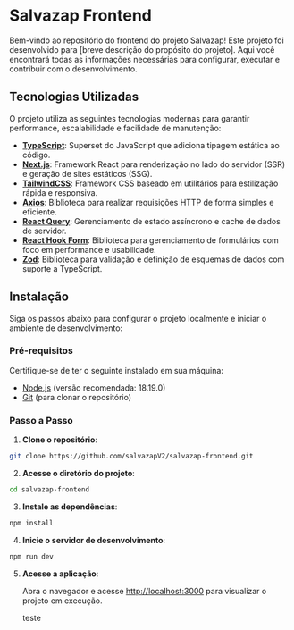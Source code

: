 # Salvazap Frontend

Bem-vindo ao repositório do frontend do projeto Salvazap! Este projeto foi desenvolvido para [breve descrição do propósito do projeto]. Aqui você encontrará todas as informações necessárias para configurar, executar e contribuir com o desenvolvimento.

## Tecnologias Utilizadas

O projeto utiliza as seguintes tecnologias modernas para garantir performance, escalabilidade e facilidade de manutenção:

- **[TypeScript](https://www.typescriptlang.org/)**: Superset do JavaScript que adiciona tipagem estática ao código.
- **[Next.js](https://nextjs.org/)**: Framework React para renderização no lado do servidor (SSR) e geração de sites estáticos (SSG).
- **[TailwindCSS](https://tailwindcss.com/)**: Framework CSS baseado em utilitários para estilização rápida e responsiva.
- **[Axios](https://axios-http.com/)**: Biblioteca para realizar requisições HTTP de forma simples e eficiente.
- **[React Query](https://tanstack.com/query/v4)**: Gerenciamento de estado assíncrono e cache de dados de servidor.
- **[React Hook Form](https://react-hook-form.com/)**: Biblioteca para gerenciamento de formulários com foco em performance e usabilidade.
- **[Zod](https://zod.dev/)**: Biblioteca para validação e definição de esquemas de dados com suporte a TypeScript.

## Instalação

Siga os passos abaixo para configurar o projeto localmente e iniciar o ambiente de desenvolvimento:

### Pré-requisitos

Certifique-se de ter o seguinte instalado em sua máquina:

- [Node.js](https://nodejs.org/) (versão recomendada: 18.19.0)
- [Git](https://git-scm.com/) (para clonar o repositório)

### Passo a Passo

1. **Clone o repositório**:

```bash
git clone https://github.com/salvazapV2/salvazap-frontend.git

```

2. **Acesse o diretório do projeto**:

```bash
cd salvazap-frontend

```

3. **Instale as dependências**:

```bash
npm install

```

4. **Inicie o servidor de desenvolvimento**:

```bash
npm run dev

```

5. **Acesse a aplicação**:

   Abra o navegador e acesse [http://localhost:3000](http://localhost:3000) para visualizar o projeto em execução.

   teste
